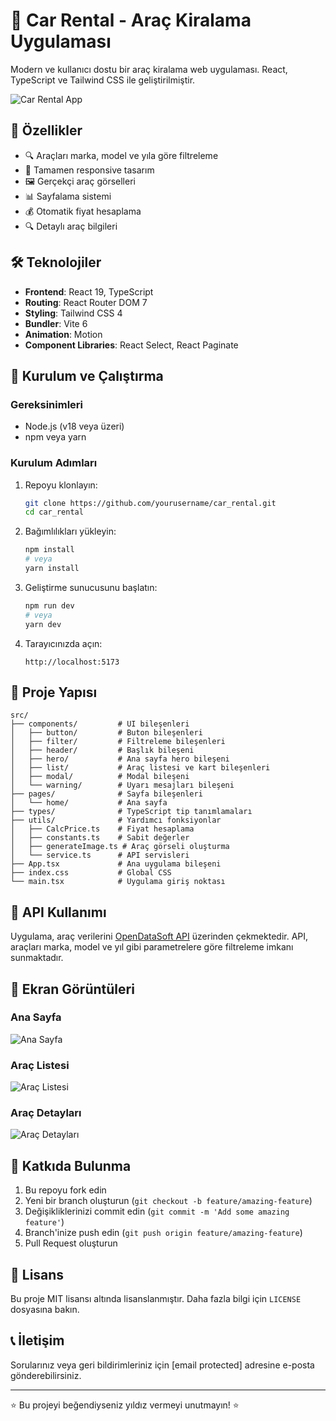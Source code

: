 # 🚗 Car Rental - Araç Kiralama Uygulaması

Modern ve kullanıcı dostu bir araç kiralama web uygulaması. React, TypeScript ve Tailwind CSS ile geliştirilmiştir.

![Car Rental App](https://via.placeholder.com/800x400?text=Car+Rental+App)

## 🌟 Özellikler

- 🔍 Araçları marka, model ve yıla göre filtreleme
- 📱 Tamamen responsive tasarım
- 🖼️ Gerçekçi araç görselleri
- 📊 Sayfalama sistemi
- 💰 Otomatik fiyat hesaplama
- 🔍 Detaylı araç bilgileri

## 🛠️ Teknolojiler

- **Frontend**: React 19, TypeScript
- **Routing**: React Router DOM 7
- **Styling**: Tailwind CSS 4
- **Bundler**: Vite 6
- **Animation**: Motion
- **Component Libraries**: React Select, React Paginate

## 🚀 Kurulum ve Çalıştırma

### Gereksinimleri

- Node.js (v18 veya üzeri)
- npm veya yarn

### Kurulum Adımları

1. Repoyu klonlayın:

   ```bash
   git clone https://github.com/yourusername/car_rental.git
   cd car_rental
   ```

2. Bağımlılıkları yükleyin:

   ```bash
   npm install
   # veya
   yarn install
   ```

3. Geliştirme sunucusunu başlatın:

   ```bash
   npm run dev
   # veya
   yarn dev
   ```

4. Tarayıcınızda açın:
   ```
   http://localhost:5173
   ```

## 📂 Proje Yapısı

```
src/
├── components/         # UI bileşenleri
│   ├── button/         # Buton bileşenleri
│   ├── filter/         # Filtreleme bileşenleri
│   ├── header/         # Başlık bileşeni
│   ├── hero/           # Ana sayfa hero bileşeni
│   ├── list/           # Araç listesi ve kart bileşenleri
│   ├── modal/          # Modal bileşeni
│   └── warning/        # Uyarı mesajları bileşeni
├── pages/              # Sayfa bileşenleri
│   └── home/           # Ana sayfa
├── types/              # TypeScript tip tanımlamaları
├── utils/              # Yardımcı fonksiyonlar
│   ├── CalcPrice.ts    # Fiyat hesaplama
│   ├── constants.ts    # Sabit değerler
│   ├── generateImage.ts # Araç görseli oluşturma
│   └── service.ts      # API servisleri
├── App.tsx             # Ana uygulama bileşeni
├── index.css           # Global CSS
└── main.tsx            # Uygulama giriş noktası
```

## 🔄 API Kullanımı

Uygulama, araç verilerini [OpenDataSoft API](https://public.opendatasoft.com/api/explore/v2.1/catalog/datasets/all-vehicles-model) üzerinden çekmektedir. API, araçları marka, model ve yıl gibi parametrelere göre filtreleme imkanı sunmaktadır.

## 📱 Ekran Görüntüleri

### Ana Sayfa

![Ana Sayfa](https://via.placeholder.com/400x200?text=Ana+Sayfa)

### Araç Listesi

![Araç Listesi](https://via.placeholder.com/400x200?text=Araç+Listesi)

### Araç Detayları

![Araç Detayları](https://via.placeholder.com/400x200?text=Araç+Detayları)

## 🤝 Katkıda Bulunma

1. Bu repoyu fork edin
2. Yeni bir branch oluşturun (`git checkout -b feature/amazing-feature`)
3. Değişikliklerinizi commit edin (`git commit -m 'Add some amazing feature'`)
4. Branch'inize push edin (`git push origin feature/amazing-feature`)
5. Pull Request oluşturun

## 📄 Lisans

Bu proje MIT lisansı altında lisanslanmıştır. Daha fazla bilgi için `LICENSE` dosyasına bakın.

## 📞 İletişim

Sorularınız veya geri bildirimleriniz için [email protected] adresine e-posta gönderebilirsiniz.

---

⭐️ Bu projeyi beğendiyseniz yıldız vermeyi unutmayın! ⭐️

